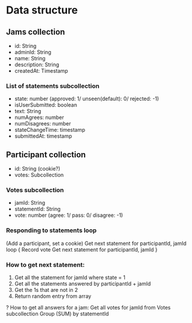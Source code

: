 # Data structure

## Jams collection
 - id: String
 - adminId: String
 - name: String
 - description: String
 - createdAt: Timestamp

### List of statements subcollection
 - state: number (approved: 1/ unseen(default): 0/ rejected: -1)
 - isUserSubmitted: boolean
 - text: String
 - numAgrees: number
 - numDisagrees: number
 - stateChangeTime: timestamp
 - submittedAt: timestamp

## Participant collection
 - id: String (cookie?)
 - votes: Subcollection

### Votes subcollection
 - jamId: String
 - statementId: String
 - vote: number (agree: 1/ pass: 0/ disagree: -1)


### Responding to statements loop

(Add a participant, set a cookie)
Get next statement for participantId, jamId
loop {
  Record vote
  Get next statement for participantId, jamId
}

### How to get next statement:

1. Get all the statement for jamId where state = 1
1. Get all the statements answered by participantId + jamId
1. Get the 1s that are not in 2
1. Return random entry from array

? How to get all answers for a jam:
Get all votes for jamId from Votes subcollection
Group (SUM) by statementId


